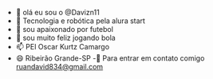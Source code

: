 - 👋 olá eu sou o @Davizn11
- 👀 Tecnologia e robótica pela alura start 
- 🌱 sou apaixonado por futebol 
- 💞️ sou muito feliz jogando bola 
- 📫 PEI Oscar Kurtz Camargo 
- 😄 Ribeirão Grande-SP
-🦆 Para entrar em contato comigo ruandavid834@gmail.com

<!---
Davizn11/Davizn11 is a ✨ special ✨ repository because its `README.md` (this file) appears on your GitHub profile.
You can click the Preview link to take a look at your changes.
--->
